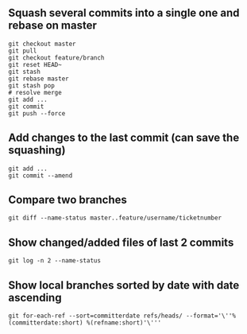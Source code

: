 ## Squash several commits into a single one and rebase on master

```
git checkout master
git pull
git checkout feature/branch
git reset HEAD~
git stash
git rebase master
git stash pop
# resolve merge
git add ...
git commit
git push --force
```

## Add changes to the last commit (can save the squashing)
```
git add ...
git commit --amend
```

## Compare two branches
```
git diff --name-status master..feature/username/ticketnumber
```

## Show changed/added files of last 2 commits
```
git log -n 2 --name-status
```

## Show local branches sorted by date with date ascending
```
git for-each-ref --sort=committerdate refs/heads/ --format='\''%(committerdate:short) %(refname:short)'\'''
```

